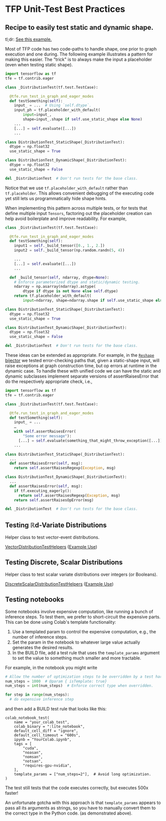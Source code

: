 # TFP Unit-Test Best Practices

## Recipe to easily test static and dynamic shape.

tl;dr: [See this example.](https://github.com/tensorflow/probability/commit/748af84a032cde7cb256457dba59985f2f483923)

Most of TFP code has two code-paths to handle shape, one prior to graph
execution and one during. The following example illustrates a pattern for making
this easier. The "trick" is to always make the input a placeholder (even when
testing static shape).

```python
import tensorflow as tf
tfe = tf.contrib.eager

class _DistributionTest(tf.test.TestCase):

  @tfe.run_test_in_graph_and_eager_modes
  def testSomething(self):
    input_ = ...  # Using `self.dtype`.
    input_ph = tf.placeholder_with_default(
        input=input_,
        shape=input_.shape if self.use_static_shape else None)
    ...
    [...] = self.evaluate([...])
    ...

class DistributionTest_StaticShape(_DistributionTest):
  dtype = np.float32
  use_static_shape = True

class DistributionTest_DynamicShape(_DistributionTest):
  dtype = np.float32
  use_static_shape = False

del _DistributionTest  # Don't run tests for the base class.
```


Notice that we use `tf.placeholder_with_default` rather than `tf.placeholder`.
This allows convenient debugging of the executing code yet still lets us
programmatically hide shape hints.

When implementing this pattern across multiple tests, or for tests that define
multiple input `Tensors`, factoring out the placeholder creation can help
avoid boilerplate and improve readability. For example,

```python
class _DistributionTest(tf.test.TestCase):

  @tfe.run_test_in_graph_and_eager_modes
  def testSomething(self):
    input1 = self._build_tensor([0., 1., 2.])
    input2 = self._build_tensor(np.random.randn(5, 4))

    ...
    [...] = self.evaluate([...])
    ...

  def _build_tensor(self, ndarray, dtype=None):
    # Enforce parameterized dtype and static/dynamic testing.
    ndarray = np.asarray(ndarray).astype(
        dtype if dtype is not None else self.dtype)
    return tf.placeholder_with_default(
        input=ndarray, shape=ndarray.shape if self.use_static_shape else None)

class DistributionTest_StaticShape(_DistributionTest):
  dtype = np.float32
  use_static_shape = True

class DistributionTest_DynamicShape(_DistributionTest):
  dtype = np.float32
  use_static_shape = False

del _DistributionTest  # Don't run tests for the base class.
```

These ideas can be extended as appropriate. For example, in the [`Reshape`
bijector](https://github.com/tensorflow/probability/blob/main/tensorflow_probability/python/bijectors/reshape_test.py)
we tested error-checking paths that, given a static-shape input, will raise
exceptions at graph construction time, but op errors at runtime in the dynamic
case. To handle these with unified code we can have the static and dynamic
subclasses implement separate versions of assertRaisesError that do the
respectively appropriate check, i.e.,

```python
import tensorflow as tf
tfe = tf.contrib.eager

class _DistributionTest(tf.test.TestCase):

  @tfe.run_test_in_graph_and_eager_modes
  def testSomething(self):
    input_ = ...
    …
    with self.assertRaisesError(
        "Some error message"):
      [...] = self.evaluate(something_that_might_throw_exception([...]))
    ...

class DistributionTest_StaticShape(_DistributionTest):
  ...
  def assertRaisesError(self, msg):
    return self.assertRaisesRegexp(Exception, msg)

class DistributionTest_DynamicShape(_DistributionTest):
  ...
  def assertRaisesError(self, msg):
    if tf.executing_eagerly():
      return self.assertRaisesRegexp(Exception, msg)
    return self.assertRaisesOpError(msg)

del _DistributionTest  # Don't run tests for the base class.
```


## Testing ℝd-Variate Distributions

Helper class to test vector-event distributions.

[VectorDistributionTestHelpers](https://github.com/tensorflow/probability/blob/main/tensorflow_probability/python/internal/test_util.py#L1085) ([Example Use](https://github.com/tensorflow/probability/blob/main/tensorflow_probability/python/distributions/mixture_same_family_test.py#L91))

## Testing Discrete, Scalar Distributions

Helper class to test scalar variate distributions over integers (or Booleans).

[DiscreteScalarDistributionTestHelpers](https://github.com/tensorflow/probability/blob/main/tensorflow_probability/python/internal/test_util.py#L32) ([Example Use](https://github.com/tensorflow/probability/blob/main/tensorflow_probability/python/distributions/poisson_lognormal_test.py#L34))

## Testing notebooks

Some notebooks involve expensive computation, like running a bunch of
inference steps. To test them, we prefer to short-circuit the expensive parts.
This can be done using Colab's template functionality:

1. Use a templated param to control the expensive computation, e.g., the number
   of inference steps.
2. Set the param in the notebook to whatever large value actually generates the
   desired results.
3. In the BUILD file, add a test rule that uses the `template_params` argument
   to set the value to something much smaller and more tractable.

For example, in the notebook you might write

```python
# Allow the number of optimization steps to be overridden by a test harness.
num_steps = 1000  # @param { isTemplate: true}
num_steps = int(num_steps)  # Enforce correct type when overridden.

for step in range(num_steps):
  # do expensive inference step
```

and then add a BUILD test rule that looks like this:

```
colab_notebook_test(
    name = "your_colab_test",
    colab_binary = ":lite_notebook",
    default_cell_diff = "ignore",
    default_cell_timeout = "600s",
    ipynb = "YourColab.ipynb",
    tags = [
        "cuda",
        "noasan",
        "nomsan",
        "notsan",
        "requires-gpu-nvidia",
    ],
    template_params = ["num_steps=2"],  # Avoid long optimization.
)
```

The test still tests that the code executes correctly, but executes 500x faster!

An unfortunate gotcha with this approach is that `template_params` appears to
pass all its arguments as strings, so you have to manually convert them to the
correct type in the Python code. (as demonstrated above).
